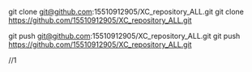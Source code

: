git clone git@github.com:15510912905/XC_repository_ALL.git
git clone https://github.com/15510912905/XC_repository_ALL.git

git push git@github.com:15510912905/XC_repository_ALL.git
git push https://github.com/15510912905/XC_repository_ALL.git

//1